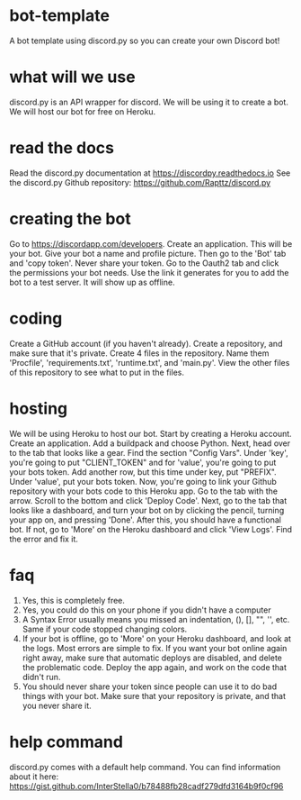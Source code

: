 # bot-template
A bot template using discord.py so you can create your own Discord bot!


# what will we use
discord.py is an API wrapper for discord. We will be using it to create a bot.
We will host our bot for free on Heroku.

# read the docs
Read the discord.py documentation at https://discordpy.readthedocs.io
See the discord.py Github repository: https://github.com/Rapttz/discord.py

# creating the bot
Go to https://discordapp.com/developers. Create an application. This will be your bot. Give your bot a name and profile picture. Then go to the 'Bot' tab and 'copy token'. Never share your token. Go to the Oauth2 tab and click the permissions your bot needs. Use the link it generates for you to add the bot to a test server. It will show up as offline.

# coding
Create a GitHub account (if you haven't already). Create a repository, and make sure that it's private. Create 4 files in the repository. Name them 'Procfile', 'requirements.txt', 'runtime.txt', and 'main.py'. View the other files of this repository to see what to put in the files.

# hosting
We will be using Heroku to host our bot. Start by creating a Heroku account. Create an application. 
Add a buildpack and choose Python. Next, head over to the tab that looks like a gear. Find the section "Config Vars". Under 'key', you're going to put "CLIENT_TOKEN" and for 'value', you're going to put your bots token. Add another row, but this time under key, put "PREFIX". Under 'value', put your bots token.
Now, you're going to link your Github repository with your bots code to this Heroku app. 
Go to the tab with the arrow. Scroll to the bottom and click 'Deploy Code'. Next, go to the tab that looks like a dashboard, and turn your bot on by clicking the pencil, turning your app on, and pressing 'Done'. 
After this, you should have a functional bot. If not, go to 'More' on the Heroku dashboard and click 'View Logs'. Find the error and fix it.

# faq
1. Yes, this is completely free.
2. Yes, you could do this on your phone if you didn't have a computer
3. A Syntax Error usually means you missed an indentation, (), [], "", '', etc. Same if your code stopped changing colors.
4. If your bot is offline, go to 'More' on your Heroku dashboard, and look at the logs. Most errors are simple to fix. If you want your bot online again right away, make sure that automatic deploys are disabled, and delete the problematic code. Deploy the app again, and work on the code that didn't run.
5. You should never share your token since people can use it to do bad things with your bot. Make sure that your repository is private, and that you never share it.

# help command
discord.py comes with a default help command. You can find information about it here: https://gist.github.com/InterStella0/b78488fb28cadf279dfd3164b9f0cf96
